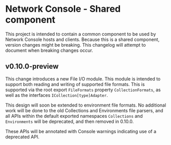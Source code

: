 # Network Console - Shared component

This project is intended to contain a common component to be used by
Network Console hosts and clients. Because this is a shared component,
version changes might be breaking. This changelog will attempt to
document when breaking changes occur.

## v0.10.0-preview

This change introduces a new File I/O module. This module is intended
to support both reading and writing of supported file formats. This is
supported via the root export `FileFormats` property `CollectionFormats`,
as well as the interfaces `ICollection[type]Adapter`.

This design will soon be extended to environment file formats. No
additional work will be done to the old Collections and Environments
file parsers, and all APIs within the default exported namespaces
`Collections` and `Environments` will be deprecated, and then removed
in 0.10.0.

These APIs will be annotated with Console warnings indicating use of a
deprecated API.
